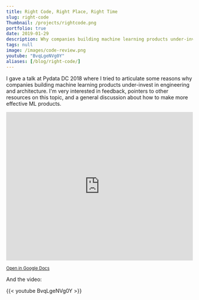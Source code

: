 ```yaml
---
title: Right Code, Right Place, Right Time
slug: right-code
Thumbnail: /projects/rightcode.png
portfolio: true
date: 2019-01-29
description: Why companies building machine learning products under-invest in engineering and architecture.
tags: null
image: /images/code-review.png
youtube: "BvqLgeNVg0Y"
aliases: [/blog/right-code/]
---
```


I gave a talk at Pydata DC 2018 where I tried to articulate some reasons why companies building machine learning products under-invest in engineering and architecture.
I'm very interested in feedback, pointers to other resources on this topic, and a general discussion about how to make more effective ML products.

<iframe src="https://docs.google.com/presentation/d/e/2PACX-1vShM7kGP4WIWtr545IRMv2viQ_xpsn2ouAdYvo1yWuP5EmIWk3wYapKBWMjqua4bRwdeKHFHsz0qPSe/embed?start=false&loop=false&delayms=10000" frameborder="0" width="100%" height="400" allowfullscreen="true" mozallowfullscreen="true" webkitallowfullscreen="true"></iframe>

<small>[Open in Google Docs](https://docs.google.com/presentation/d/1CUfrWaET5cepR9KUXHMe9ChbenEaRAS-9KNyTxAb_HM/edit?usp=sharing)</small>

And the video:

{{< youtube BvqLgeNVg0Y >}}
